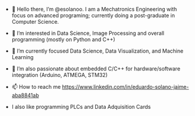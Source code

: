- 👋 Hello there, I’m @esolanoo. I am a Mechatronics Engineering with focus on advanced programing; currently doing a post-graduate in Computer Science.
- 👀 I’m interested in Data Science, Image Processing and overall programming (mostly on Python and C++)
- 🌱 I’m currently focused Data Science, Data Visualization, and Machine Learning
- 💞️ I’m also passionate about embedded C/C++ for hardware/software integration (Arduino, ATMEGA, STM32)
- 📫 How to reach me https://www.linkedin.com/in/eduardo-solano-jaime-aba8841ab

- I also like programming PLCs and Data Adquisition Cards

<!---
esolanoo/esolanoo is a ✨ special ✨ repository because its `README.md` (this file) appears on your GitHub profile.
You can click the Preview link to take a look at your changes.
--->
